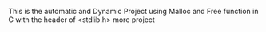This is the automatic and Dynamic Project using Malloc and Free function in C with the header of <stdlib.h> more project
